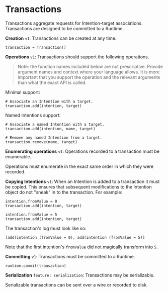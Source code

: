 # Transactions

Transactions aggregate requests for Intention-target associations. Transactions are designed to be committed to a Runtime.

**Creation** `v1`: Transactions can be created at any time.

    transaction = Transaction()

**Operations** `v1`: Transactions should support the following operations.

> Note: the function names included below are not prescriptive. Provide argument names and context where your language allows. It is more important that you support the operation and the relevant arguments than what the exact API is called.

Minimal support:

    # Associate an Intention with a target.
    transaction.add(intention, target)

Named Intentions support:

    # Associate a named Intention with a target.
    transaction.add(intention, name, target)
    
    # Remove any named Intention from a target.
    transaction.remove(name, target)

**Enumerating operations** `v1`: Operations recorded to a transaction must be enumerable.

Operations must enumerate in the exact same order in which they were recorded.

**Copying Intentions** `v1`: When an Intention is added to a transaction it must be copied. This ensures that subsequent modifications to the Intention object do not "sneak" in to the transaction. For example:

    intention.fromValue = 0
    transaction.add(intention, target)
    
    intention.fromValue = 5
    transaction.add(intention, target)

The transaction's log must look like so:

    [add(intention (fromValue = 0), add(intention (fromValue = 5)]

Note that the first intention's `fromValue` did not magically transform into `5`.

**Committing** `v1`: Transactions must be committed to a Runtime.

    runtime.commit(transaction)

**Serialization** `feature: serialization`: Transactions may be serializable.

Serializable transactions can be sent over a wire or recorded to disk.
